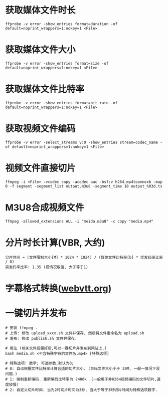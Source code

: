 # 获取媒体文件时长
```
ffprobe -v error -show_entries format=duration -of default=noprint_wrappers=1:nokey=1 <File>
```

# 获取媒体文件大小
```
ffprobe -v error -show_entries format=size -of default=noprint_wrappers=1:nokey=1 <File>
```

# 获取媒体文件比特率
```
ffprobe -v error -show_entries format=bit_rate -of default=noprint_wrappers=1:nokey=1 <File>
```

# 获取视频文件编码
```
ffprobe -v error -select_streams v:0 -show_entries stream=codec_name -of default=noprint_wrappers=1:nokey=1 <File>
```

# 视频文件直接切片
```
ffmpeg -i <File> -vcodec copy -acodec aac -bsf:v h264_mp4toannexb -map 0 -f segment -segment_list output.m3u8 -segment_time 10 output_%03d.ts
```

# M3U8合成视频文件
```
ffmpeg -allowed_extensions ALL -i "meida.m3u8" -c copy "media.mp4"
```

# 分片时长计算(VBR, 大约)
```
分片时间 = (文件限制大小[M] * 1024 * 1024) / (媒体文件比特率[b] * 突发码率比率 / 8)
突发码率比率: 1.35 (视情况取值, 大于等于1) 
```

# 字幕格式转换([webvtt.org](https://www.webvtt.org/))

# 一键切片并发布
```
# 安装 ffmpeg .
# 上传: 修改 upload_xxxx.sh 文件并保存, 然后将文件重命名为 upload.sh 
# 发布: 修改 publish.sh 文件并保存.

# 用法 (相关文件设置好后,可以一键切片并发布到网站上.)
bash media.sh <不含特殊字符的文件名.mp4> [特殊选项]

# 特殊选项: 数字; 可选参数,默认为0;
# 0: 自动根据文件比特率计算合适的切片大小. (目标文件大小小于 20M, 一般一情况下没问题.)
# 1: 强制重新编码. 重新编码比特率为 2400k .(一般用于非H264视频编码的文件切片,速度较慢)
# 2: 自定义切片时间. 当为2时切片时间为3秒, 当大于等于3时切片时间为特殊选项数字. 
```


